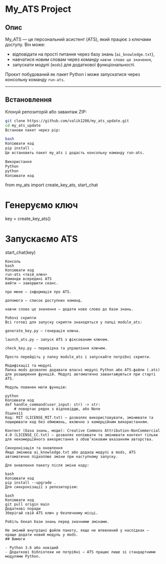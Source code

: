 # My_ATS Project

## Опис

My_ATS — це персональний асистент (ATS), який працює з ключами доступу. Він може:

- відповідати на прості питання через базу знань (`ai_knowledge.txt`),
- навчатися новим словам через команду `навчи слово це значення`,
- запускати модулі (`mods`) для додаткової функціональності.

Проєкт побудований як пакет Python і може запускатися через консольну команду `run-ats`.

---

## Встановлення

Клонуй репозиторій або завантаж ZIP:

```bash
git clone https://github.com/valik1286/my_ats_update.git
cd my_ats_update
Встанови пакет через pip:

bash
Копіювати код
pip install .
Це встановить пакет my_ats і додасть консольну команду run-ats.

Використання
Python
python
Копіювати код
```
from my_ats import create_key_ats, start_chat

# Генеруємо ключ
key = create_key_ats()

# Запускаємо ATS
start_chat(key)
```
Консоль
bash
Копіювати код
run-ats <твій_ключ>
Команди всередині ATS
вийти — завершити сеанс.

про мене — інформація про ATS.

допомога — список доступних команд.

навчи слово це значення — додати нове слово до бази знань.

Робочі скрипти
Всі готові для запуску скрипти знаходяться у папці module_ats:

generate_key.py — генерація ключа.

launch_ats.py — запуск ATS з фіксованим ключем.

check_key.py — перевірка та управління ключем.

Просто перейдіть у папку module_ats і запускайте потрібні скрипти.

Модифікації та модулі
Папка mods дозволяє додавати власні модулі Python або ATS-файли (.ats) для розширення функцій. Модулі автоматично завантажуються при старті ATS.

Модуль повинен мати функцію:

python
Копіювати код
def handle_command(user_input: str) -> str:
    # повертає рядок з відповіддю, або None
Ліцензії
Код: MIT (LICENSE_MIT.txt) — дозволяє використовувати, змінювати та поширювати код без обмежень, включно з комерційним використанням.

Контент (база знань, моди): Creative Commons Attribution-NonCommercial 4.0 (LICENSE_CC.txt) — дозволяє копіювати та змінювати контент тільки для некомерційного використання з обов’язковим вказанням авторства.

Синхронізація та оновлення
Якщо змінюєш ai_knowledge.txt або додаєш модулі в mods, ATS автоматично підхоплює зміни при наступному запуску.

Для оновлення пакету після зміни коду:

bash
Копіювати код
pip install --upgrade .
Для синхронізації з репозиторієм:

bash
Копіювати код
git pull origin main
Додаткові поради
Зберігай свій ATS ключ у безпечному місці.

Робіть бекап бази знань перед значними змінами.

Не змінюй внутрішні файли пакету, якщо не впевнений у наслідках — краще додати новий модуль у mods.
## Вимоги

- Python 3.6 або новіший
- Додаткові бібліотеки не потрібні — ATS працює лише зі стандартними модулями Python.
